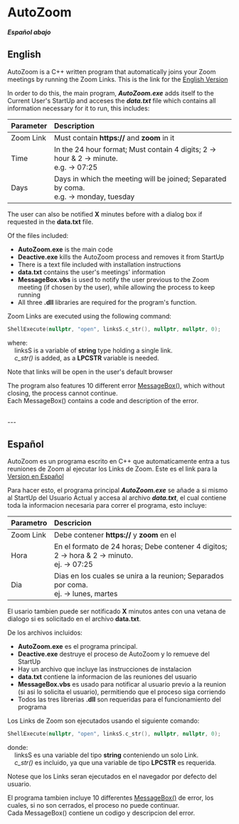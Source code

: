 # AutoZoom
***Español abajo***

## English
AutoZoom is a C++ written program that automatically joins your Zoom meetings by running the Zoom Links. This is the link for the [English Version](https://github.com/GioByte10/AutoZoom/releases/tag/English)

In order to do this, the main program, **_AutoZoom.exe_** adds itself to the Current User's StartUp and acceses the **_data.txt_** file which contains all information necessary for it to run, this includes:

| Parameter     | Description   |
| ------------- |:--------------|
| Zoom Link     | Must contain **https://** and **zoom** in it                                            |
| Time          | In the 24 hour format; Must contain 4 digits; 2 → hour & 2 → minute.<br>e.g.  →  07:25  |
| Days          | Days in which the meeting will be joined; Separated by coma.<br>e.g.  →  monday, tuesday|

The user can also be notified **X** minutes before with a dialog box if requested in the **data.txt** file.

Of the files included:
* **AutoZoom.exe** is the main code
* **Deactive.exe** kills the AutoZoom process and removes it from StartUp
* There is a text file included with installation instructions
* **data.txt** contains the user's meetings' information
* **MessageBox.vbs** is used to notify the user previous to the Zoom meeting (if chosen by the user), while allowing the process to keep running
* All three **.dll** libraries are required for the program's function.

Zoom Links are executed using the following command:
```c++
ShellExecute(nullptr, "open", linksS.c_str(), nullptr, nullptr, 0);
```
where:<br>
&nbsp;&nbsp;&nbsp;&nbsp;linksS is a variable of **string** type holding a single link.<br>
&nbsp;&nbsp;&nbsp;&nbsp;_c_str()_ is added, as a **LPCSTR** variable is needed.<br>

Note that links will be open in the user's default browser

The program also features 10 different error [MessageBox()](https://docs.microsoft.com/en-us/windows/win32/api/winuser/nf-winuser-messagebox), which without closing, the process cannot continue.<br>
Each MessageBox() contains a code and description of the error.

<br>
---
<br>

## Español
AutoZoom es un programa escrito en C++ que automaticamente entra a tus reuniones de Zoom al ejecutar los Links de Zoom. Este es el link para la [Version en Español](https://github.com/GioByte10/AutoZoom/releases/tag/English)

Para hacer esto, el programa principal **_AutoZoom.exe_** se añade a si mismo al StartUp del Usuario Actual y accesa al archivo **_data.txt_**, el cual contiene toda la informacion necesaria para correr el programa, esto incluye:

| Parametro     | Descricion    |
| ------------- |:--------------|
| Zoom Link     | Debe contener **https://** y **zoom** en el                                                   |
| Hora          | En el formato de 24 horas; Debe contener 4 digitos; 2 → hora & 2 → minuto.<br>ej.  →  07:25   |
| Dia           | Dias en los cuales se unira a la reunion; Separados por coma.<br>ej.  →  lunes, martes        |

El usario tambien puede ser notificado **X** minutos antes con una vetana de dialogo si es solicitado en el archivo **data.txt**.

De los archivos incluidos:
* **AutoZoom.exe** es el programa principal.
* **Deactive.exe** destruye el proceso de AutoZoom y lo remueve del StartUp
* Hay un archivo que incluye las instrucciones de instalacion
* **data.txt** contiene la informacion de las reuniones del usuario
* **MessageBox.vbs** es usado para notificar al usuario previo a la reunion (si asi lo solicita el usuario), permitiendo que el proceso siga corriendo
* Todos las tres librerias **.dll** son requeridas para el funcionamiento del programa

Los Links de Zoom son ejecutados usando el siguiente comando:
```c++
ShellExecute(nullptr, "open", linksS.c_str(), nullptr, nullptr, 0);
```
donde:<br>
&nbsp;&nbsp;&nbsp;&nbsp;linksS es una variable del tipo **string** conteniendo un solo Link.<br>
&nbsp;&nbsp;&nbsp;&nbsp;_c_str()_ es incluido, ya que una variable de tipo **LPCSTR** es requerida.<br>

Notese que los Links seran ejecutados en el navegador por defecto del usuario.

El programa tambien incluye 10 differentes [MessageBox()](https://docs.microsoft.com/en-us/windows/win32/api/winuser/nf-winuser-messagebox) de error, los cuales, si no son cerrados, el proceso no puede continuar.<br>
Cada MessageBox() contiene un codigo y descripcion del error.
